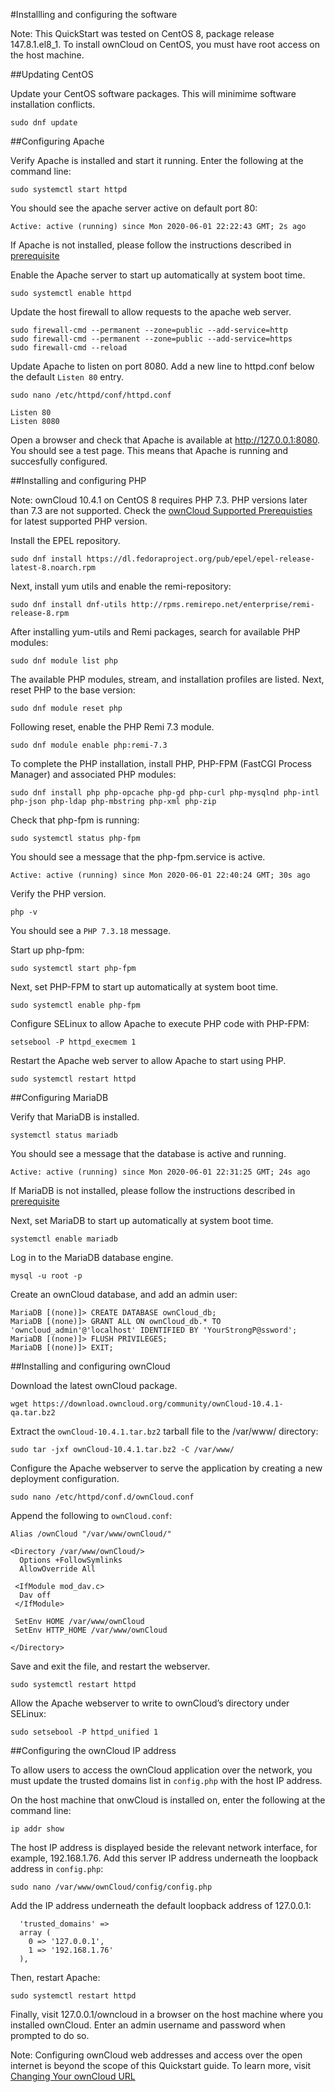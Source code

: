 #Installling and configuring the software

Note: This QuickStart was tested on CentOS 8, package release 147.8.1.el8_1. To install ownCloud on CentOS, you must have root access on the host machine.

##Updating CentOS

Update your CentOS software packages. This will minimime software installation conflicts.  

	sudo dnf update

##Configuring Apache

Verify Apache is installed and start it running. Enter the following at the command line:

	sudo systemctl start httpd

You should see the apache server active on default port 80: 

`Active: active (running) since Mon 2020-06-01 22:22:43 GMT; 2s ago`

If Apache is not installed, please follow the instructions described in [prerequisite](prerequisites.md)

Enable the Apache server to start up automatically at system boot time.

	sudo systemctl enable httpd

Update the host firewall to allow requests to the apache web server.

	sudo firewall-cmd --permanent --zone=public --add-service=http
	sudo firewall-cmd --permanent --zone=public --add-service=https
	sudo firewall-cmd --reload

Update Apache to listen on port 8080. Add a new line to httpd.conf below the default `Listen 80` entry.

	sudo nano /etc/httpd/conf/httpd.conf 

	Listen 80
	Listen 8080

Open a browser and check that Apache is available at http://127.0.0.1:8080. You should see a test page. This means that Apache is running and succesfully configured.  

##Installing and configuring PHP

Note: ownCloud 10.4.1 on CentOS 8 requires PHP 7.3. PHP versions later than 7.3 are not supported. Check the [ownCloud Supported Prerequisties](https://doc.ownCloud.com/server/10.2/admin_manual/installation/system_requirements.html) for latest supported PHP version. 

Install the EPEL repository.

	sudo dnf install https://dl.fedoraproject.org/pub/epel/epel-release-latest-8.noarch.rpm

Next, install yum utils and enable the remi-repository:

	sudo dnf install dnf-utils http://rpms.remirepo.net/enterprise/remi-release-8.rpm

After installing yum-utils and Remi packages, search for available PHP modules:
	
	sudo dnf module list php

The available PHP modules, stream, and installation profiles are listed. Next, reset PHP to the base version:

	sudo dnf module reset php

Following reset, enable the PHP Remi 7.3 module. 
	
	sudo dnf module enable php:remi-7.3

To complete the PHP installation, install PHP, PHP-FPM (FastCGI Process Manager) and associated PHP modules: 

	sudo dnf install php php-opcache php-gd php-curl php-mysqlnd php-intl php-json php-ldap php-mbstring php-xml php-zip

Check that php-fpm is running:

	sudo systemctl status php-fpm

You should see a message that the php-fpm.service is active.  

`Active: active (running) since Mon 2020-06-01 22:40:24 GMT; 30s ago`

Verify the PHP version.

	php -v 

You should see a `PHP 7.3.18` message. 

Start up php-fpm:

	sudo systemctl start php-fpm

Next, set PHP-FPM to start up automatically at system boot time.

	sudo systemctl enable php-fpm

Configure SELinux to allow Apache to execute PHP code with PHP-FPM:
	
	setsebool -P httpd_execmem 1

Restart the Apache web server to allow Apache to start using PHP.
	
	sudo systemctl restart httpd

##Configuring MariaDB

Verify that MariaDB is installed.

	systemctl status mariadb

You should see a message that the database is active and running. 

	Active: active (running) since Mon 2020-06-01 22:31:25 GMT; 24s ago

If MariaDB is not installed, please follow the instructions described in [prerequisite](prerequisites.md)

Next, set MariaDB to start up automatically at system boot time.

	systemctl enable mariadb

Log in to the MariaDB database engine.

	mysql -u root -p

Create an ownCloud database, and add an admin user:  

	MariaDB [(none)]> CREATE DATABASE ownCloud_db;
	MariaDB [(none)]> GRANT ALL ON ownCloud_db.* TO 'owncloud_admin'@'localhost' IDENTIFIED BY 'YourStrongP@ssword';
	MariaDB [(none)]> FLUSH PRIVILEGES;
	MariaDB [(none)]> EXIT;

##Installing and configuring ownCloud

Download the latest ownCloud package.

	wget https://download.owncloud.org/community/ownCloud-10.4.1-qa.tar.bz2

Extract the `ownCloud-10.4.1.tar.bz2` tarball file to the /var/www/ directory:

	sudo tar -jxf ownCloud-10.4.1.tar.bz2 -C /var/www/

Configure the Apache webserver to serve the application by creating a new deployment configuration. 

	sudo nano /etc/httpd/conf.d/ownCloud.conf

Append the following to `ownCloud.conf`:

```
Alias /ownCloud "/var/www/ownCloud/"

<Directory /var/www/ownCloud/>
  Options +FollowSymlinks
  AllowOverride All

 <IfModule mod_dav.c>
  Dav off
 </IfModule>

 SetEnv HOME /var/www/ownCloud
 SetEnv HTTP_HOME /var/www/ownCloud

</Directory>
```

Save and exit the file, and restart the webserver.

	sudo systemctl restart httpd

Allow the Apache webserver to write to ownCloud’s directory under SELinux:

	sudo setsebool -P httpd_unified 1

##Configuring the ownCloud IP address

To allow users to access the ownCloud application over the network, you must update the trusted domains list in `config.php` with the host IP address.

On the host machine that onwCloud is installed on, enter the following at the command line:
	
	ip addr show

The host IP address is displayed beside the relevant network interface, for example, 192.168.1.76. Add this server IP address underneath the loopback address in `config.php`:

	sudo nano /var/www/ownCloud/config/config.php

Add the IP address underneath the default loopback address of 127.0.0.1:

```
  'trusted_domains' => 
  array (
    0 => '127.0.0.1',
    1 => '192.168.1.76'
  ),

```

Then, restart Apache: 

	sudo systemctl restart httpd

Finally, visit 127.0.0.1/owncloud in a browser on the host machine where you installed ownCloud. Enter an admin username and password when prompted to do so. 

Note: Configuring ownCloud web addresses and access over the open internet is beyond the scope of this Quickstart guide. To learn more, visit [Changing Your ownCloud URL](https://doc.ownCloud.com/server/admin_manual/installation/changing_the_web_route.html)